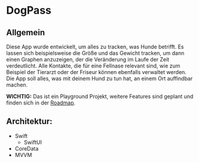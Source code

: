 # DogPass

## Allgemein

Diese App wurde entwickelt, um alles zu tracken, was Hunde betrifft.
Es lassen sich beispielsweise die Größe und das Gewicht tracken, um dann einen Graphen anzuzeigen, der die Veränderung im Laufe der Zeit verdeutlicht.
Alle Kontakte, die für eine Fellnase relevant sind, wie zum Beispiel der Tierarzt oder der Friseur können ebenfalls verwaltet werden.
Die App soll alles, was mit deinem Hund zu tun hat, an einem Ort auffindbar machen.

**WICHTIG:** Das ist ein Playground Projekt, weitere Features sind geplant und finden sich in der [Roadmap](roadmap.md).

## Architektur:

- Swift
  - SwiftUI
- CoreData
- MVVM
